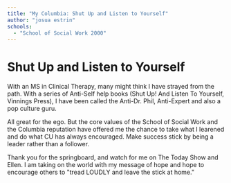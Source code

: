 ```yaml
---
title: "My Columbia: Shut Up and Listen to Yourself"
author: "josua estrin"
schools:
  - "School of Social Work 2000"
---
```


# Shut Up and Listen to Yourself

With an MS in Clinical Therapy, many might think I have strayed from the path.  With a series of Anti-Self help books (Shut Up! And Listen To Yourself, Vinnings Press), I have been called the Anti-Dr. Phil, Anti-Expert and also a pop culture guru.

All great for the ego. But the core values of the School of Social Work and the Columbia reputation have offered me the chance to take what I learened and do what CU has always encouraged. Make success stick by being a leader rather than a follower.

Thank you for the springboard, and watch for me on The Today Show and Ellen. I am taking on the world with my message of hope and hope to encourage others to "tread LOUDLY and leave the stick at home."
